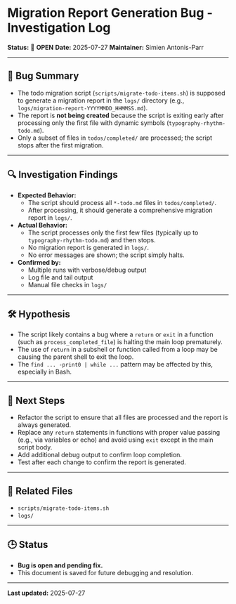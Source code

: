 # Migration Report Generation Bug - Investigation Log

**Status:** 🚧 **OPEN**
**Date:** 2025-07-27
**Maintainer:** Simien Antonis-Parr

---

## 🐞 Bug Summary

- The todo migration script (`scripts/migrate-todo-items.sh`) is supposed to generate a migration report in the `logs/` directory (e.g., `logs/migration-report-YYYYMMDD_HHMMSS.md`).
- The report is **not being created** because the script is exiting early after processing only the first file with dynamic symbols (`typography-rhythm-todo.md`).
- Only a subset of files in `todos/completed/` are processed; the script stops after the first migration.

---

## 🔍 Investigation Findings

- **Expected Behavior:**
  - The script should process all `*-todo.md` files in `todos/completed/`.
  - After processing, it should generate a comprehensive migration report in `logs/`.
- **Actual Behavior:**
  - The script processes only the first few files (typically up to `typography-rhythm-todo.md`) and then stops.
  - No migration report is generated in `logs/`.
  - No error messages are shown; the script simply halts.
- **Confirmed by:**
  - Multiple runs with verbose/debug output
  - Log file and tail output
  - Manual file checks in `logs/`

---

## 🛠️ Hypothesis

- The script likely contains a bug where a `return` or `exit` in a function (such as `process_completed_file`) is halting the main loop prematurely.
- The use of `return` in a subshell or function called from a loop may be causing the parent shell to exit the loop.
- The `find ... -print0 | while ...` pattern may be affected by this, especially in Bash.

---

## 📝 Next Steps

- Refactor the script to ensure that all files are processed and the report is always generated.
- Replace any `return` statements in functions with proper value passing (e.g., via variables or echo) and avoid using `exit` except in the main script body.
- Add additional debug output to confirm loop completion.
- Test after each change to confirm the report is generated.

---

## 📂 Related Files

- `scripts/migrate-todo-items.sh`
- `logs/`

---

## 🕒 Status

- **Bug is open and pending fix.**
- This document is saved for future debugging and resolution.

---

**Last updated:** 2025-07-27
